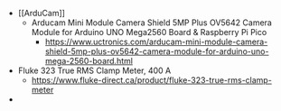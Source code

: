- [[ArduCam]]
	- Arducam Mini Module Camera Shield 5MP Plus OV5642 Camera Module for Arduino UNO Mega2560 Board & Raspberry Pi Pico
		- https://www.uctronics.com/arducam-mini-module-camera-shield-5mp-plus-ov5642-camera-module-for-arduino-uno-mega-2560-board.html
- Fluke 323 True RMS Clamp Meter, 400 A
	- https://www.fluke-direct.ca/product/fluke-323-true-rms-clamp-meter
-